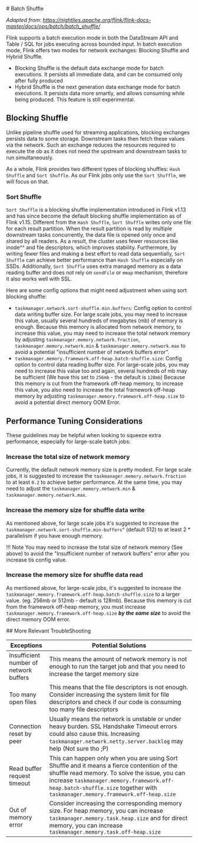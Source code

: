 # Batch Shuffle

*Adapted from: https://nightlies.apache.org/flink/flink-docs-master/docs/ops/batch/batch_shuffle/*

Flink supports a batch execution mode in both the DataStream API and Table / SQL for jobs executing across bounded input. In batch execution mode, Flink offers two modes for network exchanges: Blocking Shuffle and Hybrid Shuffle.

* Blocking Shuffle is the default data exchange mode for batch executions. It persists all immediate data, and can be consumed only after fully produced
* Hybrid Shuffle is the next generation data exchange mode for batch executions. It persists data more smartly, and allows consuming while being produced. This feature is still experimental.

## Blocking Shuffle
Unlike pipeline shuffle used for streaming applications, blocking exchanges persists data to some storage. Downstream tasks then fetch these values via the network. Such an exchange reduces the resources required to execute the ob as it does not need the  upstream and downstream tasks to run simultaneously.

As a whole, Flink provides two different types of blocking shuffles: `Hash Shuffle` and `Sort Shuffle`. As our Flink jobs only use the `Sort Shuffle`, we will focus on that.

### Sort Shuffle
`Sort Shuffle` is a blocking shuffle implementation introduced in Flink v1.13 and has since become the default blocking shuffle implementation as of Flink v1.15. Different from the `Hash Shuffle`, `Sort Shuffle` writes only one file for each result partition. When the result partition is read by multiple downstream tasks concurrently, the data file is opened only once and shared by all readers. As a result, the cluster uses fewer resources like inode^^ and file descriptors, which improves stability. Furthermore, by writing fewer files and making a best effort to read data sequentially, `Sort Shuffle` can achieve better performance than `Hash Shuffle` especially on SSDs. Additionally, `Sort Shuffle` uses extra managed memory as a data reading buffer and does not rely on `sendFile` or `mmap` mechanism, therefore it also works well with SSL.

Here are some config options that might need adjustment when using sort blocking shuffle:

* `taskmanager.network.sort-shuffle.min.buffers`: Config option to control data writing buffer size. For large scale jobs, you may need to increase this value, usually several hundreds of megabytes (mb) of memory is enough. Because this memory is allocated from network memory, to increase this value, you may need to increase the total network memory by adjusting `taskmanager.memory.network.fraction`, `taskmanager.memory.network.min` & `taskmanager.memory.network.max` to avoid a potential "insufficient number of network buffers error".
* `taskmanager.memory.framework.off-heap.batch-shuffle.size`: Config option to control data reading buffer size. For large-scale jobs, you may need to increase this value too and again, several hundreds of mb may be sufficient (We have this set to `256mb` - the default is `128mb`) Because this memory is cut from the framework off-heap memory, to increase this value, you also need to increase the total framework off-heap memory by adjusting `taskmanager.memory.framework.off-heap.size` to avoid a potential direct memory OOM Error.

## Performance Tuning Considerations
These guidelines may be helpful when looking to squeeze extra performance, especially for large-scale batch jobs:

### Increase the total size of network memory
Currently, the default network memory size is pretty modest. For large scale jobs, it is suggested to increase the `taskmanager.memory.network.fraction` to at least `0.2` to achieve better performance. At the same time, you may need to adjust the `taskmanager.memory.network.min` & `taskmanager.memory.network.max`.

### Increase the memory size for shuffle data write
As mentioned above, for large scale jobs it's suggested to increase the `taskmanager.network.sort-shuffle.min-buffers`^ (default 512) to at least 2 * parallelism if you have enough memory.

!!! Note
        You may need to increase the total size of network memory (See above) to avoid the "Insufficient number of network buffers" error after you increase tis config value.

### Increase the memory size for shuffle data read
As mentioned above, for large-scale jobs, it's suggested to increase the `taskmanager.memory.framework.off-heap.batch-shuffle.size` to a larger value. (eg. 256mb or 512mb - default is 128mb). Because this memory is cut from the framework off-heap memory, you must increase `taskmanager.memory.framework.off-heap.size` ***by the same size*** to avoid the direct memory OOM error.

## More Relevant TroubleShooting

| Exceptions                             | Potential Solutions                                                                                                              |
| -------------------------------------- | -------------------------------------------------------------------------------------------------------------------------------- |
| Insufficient number of network buffers | This means the amount of network memory is not enough to run the target job and that you need to increase the target memory size |
| Too many open files   | This means that the file descriptors is not enough. Consider increasing the system limit for file descriptors and check if our code is consuming too many file descriptors |
| Connection reset by peer | Usually means the network is unstable or under heavy burden. SSL Handshake Timeout errors could also cause this. Increasing `taskmanager.network.netty.server.backlog` may help (Not sure tho ;P) | 
| Read buffer request timeout | This can happen only when you are using Sort Shuffle and it means a fierce contention of the shuffle read memory. To solve the issue, you can increase `taskmanager.memory.framework.off-heap.batch-shuffle.size` together with `taskmanager.memory.framework.off-heap.size` |
| Out of memory error | Consider increasing the corresponding memory size. For heap memory, you can increase `taskmanager.memory.task.heap.size` and for direct memory, you can increase `taskmanager.memory.task.off-heap.size` |








